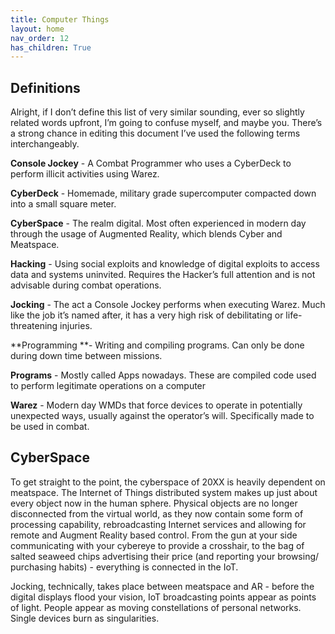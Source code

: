 ```yaml
---
title: Computer Things
layout: home
nav_order: 12
has_children: True
---
```




## **Definitions**

Alright, if I don’t define this list of very similar sounding, ever so slightly related words upfront, I’m going to confuse myself, and maybe you. There’s a strong chance in editing this document I’ve used the following terms interchangeably. 

**Console Jockey** - A Combat Programmer who uses a CyberDeck to perform illicit activities using Warez. 

**CyberDeck** - Homemade, military grade supercomputer compacted down into a small square meter. 

**CyberSpace** - The realm digital. Most often experienced in modern day through the usage of Augmented Reality, which blends Cyber and Meatspace. 

**Hacking** - Using social exploits and knowledge of digital exploits to access data and systems uninvited. Requires the Hacker’s full attention and is not advisable during combat operations.

**Jocking** - The act a Console Jockey performs when executing Warez. Much like the job it’s named after, it has a very high risk of debilitating or life-threatening injuries.

**Programming **- Writing and compiling programs. Can only be done during down time between missions.

**Programs** - Mostly called Apps nowadays. These are compiled code used to perform legitimate operations on a computer

**Warez** - Modern day WMDs that force devices to operate in potentially unexpected ways, usually against the operator’s will. Specifically made to be used in combat. 


## **CyberSpace**

To get straight to the point, the cyberspace of 20XX is heavily dependent on meatspace. The Internet of Things distributed system makes up just about every object now in the human sphere. Physical objects are no longer disconnected from the virtual world, as they now contain some form of processing capability, rebroadcasting Internet services and allowing for remote and Augment Reality based control. From the gun at your side communicating with your cybereye to provide a crosshair, to the bag of salted seaweed chips advertising their price (and reporting your browsing/ purchasing habits) - everything is connected in the IoT. 

Jocking, technically, takes place between meatspace and AR - before the digital displays flood your vision, IoT broadcasting points appear as points of light. People appear as moving constellations of personal networks. Single devices burn as singularities. 
